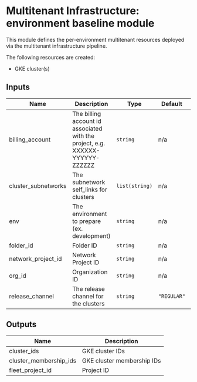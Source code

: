 # Multitenant Infrastructure: environment baseline module

This module defines the per-environment multitenant resources deployed via the multitenant infrastructure pipeline.

The following resources are created:
- GKE cluster(s)
<!-- BEGINNING OF PRE-COMMIT-TERRAFORM DOCS HOOK -->
## Inputs

| Name | Description | Type | Default | Required |
|------|-------------|------|---------|:--------:|
| billing\_account | The billing account id associated with the project, e.g. XXXXXX-YYYYYY-ZZZZZZ | `string` | n/a | yes |
| cluster\_subnetworks | The subnetwork self\_links for clusters | `list(string)` | n/a | yes |
| env | The environment to prepare (ex. development) | `string` | n/a | yes |
| folder\_id | Folder ID | `string` | n/a | yes |
| network\_project\_id | Network Project ID | `string` | n/a | yes |
| org\_id | Organization ID | `string` | n/a | yes |
| release\_channel | The release channel for the clusters | `string` | `"REGULAR"` | no |

## Outputs

| Name | Description |
|------|-------------|
| cluster\_ids | GKE cluster IDs |
| cluster\_membership\_ids | GKE cluster membership IDs |
| fleet\_project\_id | Project ID |

<!-- END OF PRE-COMMIT-TERRAFORM DOCS HOOK -->
